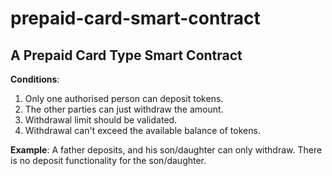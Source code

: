 # prepaid-card-smart-contract
## A Prepaid Card Type Smart Contract
**Conditions**: 
1. Only one authorised person can deposit tokens. 
2. The other parties can just withdraw the amount.
3. Withdrawal limit should be validated.
4. Withdrawal can't exceed the available balance of tokens.

**Example**: 
A father deposits, and his son/daughter can only withdraw. There is no deposit functionality for the son/daughter.
